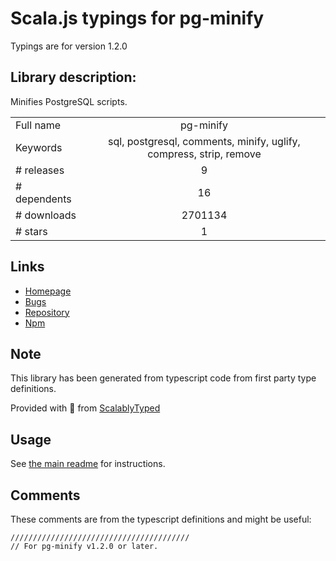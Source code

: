 
# Scala.js typings for pg-minify

Typings are for version 1.2.0

## Library description:
Minifies PostgreSQL scripts.

|                    |                 |
| ------------------ | :-------------: |
| Full name          | pg-minify |
| Keywords           | sql, postgresql, comments, minify, uglify, compress, strip, remove |
| # releases         | 9 |
| # dependents       | 16 |
| # downloads        | 2701134 |
| # stars            | 1 |

## Links
- [Homepage](https://github.com/vitaly-t/pg-minify)
- [Bugs](https://github.com/vitaly-t/pg-minify/issues)
- [Repository](https://github.com/vitaly-t/pg-minify)
- [Npm](https://www.npmjs.com/package/pg-minify)
    


## Note
This library has been generated from typescript code from first party type definitions.

Provided with :purple_heart: from [ScalablyTyped](https://github.com/oyvindberg/ScalablyTyped)

## Usage
See [the main readme](../../readme.md) for instructions.

## Comments

These comments are from the typescript definitions and might be useful:
```
////////////////////////////////////////
// For pg-minify v1.2.0 or later.

```

